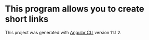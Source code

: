 # This program allows you to create short links

This project was generated with [Angular CLI](https://github.com/angular/angular-cli) version 11.1.2.


